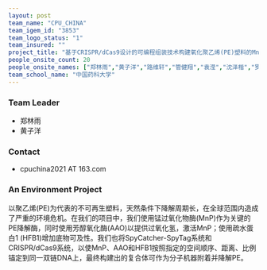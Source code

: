 ```yaml
---
layout: post
team_name: "CPU_CHINA"
team_igem_id: "3853"
team_logo_status: "1"
team_insured: ""
project_title: "基于CRISPR/dCas9设计的可编程组装技术构建氧化聚乙烯(PE)塑料的MnP-AAO-HFB1复合系统"
people_onsite_count: 20
people_onsite_names: ["郑林雨","黄子洋","路维轩","管健翔","袁滢","沈泽楷","罗鹏","陈文韬","吕瞳","王端端","张佳","刘宫羽","袁梓涵","李笑莹","钱鸿颉","梁乐怡","刘衍锋","马如意","姚雨辰","王秦月"]
team_school_name: "中国药科大学"
---
```



### Team Leader
* 郑林雨
* 黄子洋

### Contact
* cpuchina2021 AT 163.com

### An Environment Project

以聚乙烯(PE)为代表的不可再生塑料，天然条件下降解周期长，在全球范围内造成了严重的环境危机。在我们的项目中，我们使用锰过氧化物酶(MnP)作为关键的PE降解酶，同时使用芳醇氧化酶(AAO)以提供过氧化氢，激活MnP；使用疏水蛋白1 (HFB1)增加底物可及性。我们也将SpyCatcher-SpyTag系统和CRISPR/dCas9系统，以使MnP、AAO和HFB1按照指定的空间顺序、距离、比例锚定到同一双链DNA上，最终构建出的复合体可作为分子机器附着并降解PE。

